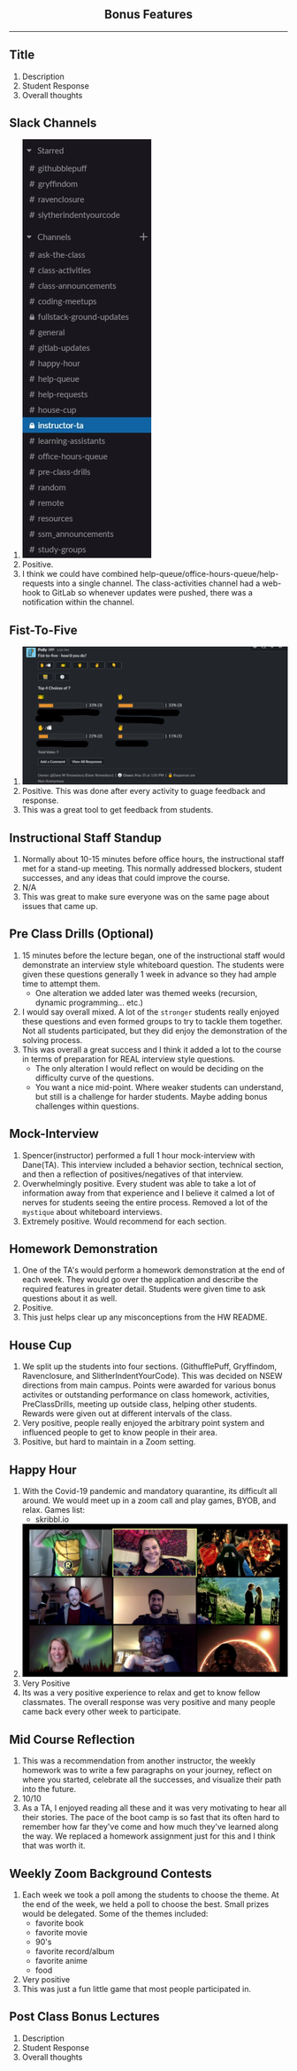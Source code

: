 ## <center> Bonus Features
---

## Title
1. Description
1. Student Response
1. Overall thoughts 

## Slack Channels
1.  ![Slack](./images/slack-channels.jpg)
1. Positive. 
1. I think we could have combined help-queue/office-hours-queue/help-requests into a single channel. The class-activities channel had a web-hook to GitLab so whenever updates were pushed, there was a notification within the channel. 

## Fist-To-Five
1. ![Poll](./images/fist-to-five.jpg)
1. Positive. This was done after every activity to guage feedback and response. 
1. This was a great tool to get feedback from students. 

## Instructional Staff Standup
1. Normally about 10-15 minutes before office hours, the instructional staff met for a stand-up meeting. This normally addressed blockers, student successes, and any ideas that could improve the course. 
1. N/A
1. This was great to make sure everyone was on the same page about issues that came up. 

## Pre Class Drills (Optional)
1. 15 minutes before the lecture began, one of the instructional staff would demonstrate an interview style whiteboard question. The students were given these questions generally 1 week in advance so they had ample time to attempt them. 
    - One alteration we added later was themed weeks (recursion, dynamic programming... etc.)
1. I would say overall mixed. A lot of the `stronger` students really enjoyed these questions and even formed groups to try to tackle them together. Not all students participated, but they did enjoy the demonstration of the solving process. 
1. This was overall a great success and I think it added a lot to the course in terms of preparation for REAL interview style questions.
   - The only alteration I would reflect on would be deciding on the difficulty curve of the questions. 
   - You want a nice mid-point. Where weaker students can understand, but still is a challenge for harder students. Maybe adding bonus challenges within questions.

## Mock-Interview
1. Spencer(instructor) performed a full 1 hour mock-interview with Dane(TA). This interview included a behavior section, technical section, and then a reflection of positives/negatives of that interview. 
1. Overwhelmingly positive. Every student was able to take a lot of information away from that experience and I believe it calmed a lot of nerves for students seeing the entire process. Removed a lot of the `mystique` about whiteboard interviews. 
1. Extremely positive. Would recommend for each section.  

## Homework Demonstration
1. One of the TA's would perform a homework demonstration at the end of each week. They would go over the application and describe the required features in greater detail. Students were given time to ask questions about it as well. 
1. Positive.
1. This just helps clear up any misconceptions from the HW README. 

## House Cup
1. We split up the students into four sections. (GithufflePuff, Gryffindom, Ravenclosure, and SlitherIndentYourCode). This was decided on NSEW directions from main campus. Points were awarded for various bonus activites or outstanding performance on class homework, activities, PreClassDrills, meeting up outside class, helping other students. Rewards were given out at different intervals of the class. 
1. Very positive, people really enjoyed the arbitrary point system and influenced people to get to know people in their area. 
1. Positive, but hard to maintain in a Zoom setting.  

## Happy Hour
1. With the Covid-19 pandemic and mandatory quarantine, its difficult all around. We would meet up in a zoom call and play games, BYOB, and relax. 
    Games list:
    - skribbl.io
1. ![happy](./images/happy-hour.png)
1. Very Positive
1. Its was a very positive experience to relax and get to know fellow classmates. The overall response was very positive and many people came back every other week to participate. 

## Mid Course Reflection
1. This was a recommendation from another instructor, the weekly homework was to write a few paragraphs on your journey, reflect on where you started, celebrate all the successes, and visualize their path into the future. 
1. 10/10
1. As a TA, I enjoyed reading all these and it was very motivating to hear all their stories. The pace of the boot camp is so fast that its often hard to remember how far they've come and how much they've learned along the way. We replaced a homework assignment just for this and I think that was worth it. 

## Weekly Zoom Background Contests  
1. Each week we took a poll among the students to choose the theme. At the end of the week, we held a poll to choose the best. Small prizes would be delegated. Some of the themes included: 
    - favorite book
    - favorite movie
    - 90's
    - favorite record/album
    - favorite anime
    - food
1. Very positive
1. This was just a fun little game that most people participated in. 


## Post Class Bonus Lectures
1. Description
1. Student Response
1. Overall thoughts 
